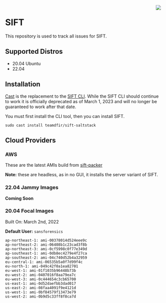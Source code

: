 <img align="right" src="https://images.contentstack.io/v3/assets/blt36c2e63521272fdc/blt3e371eacc79a3ca4/60a5393fe2db156d00f0b8ab/400x460_DFIR_SIFT.jpg" />

# SIFT

This repository is used to track all issues for SIFT.

## Supported Distros

* 20.04 Ubuntu
* 22.04

## Installation

[Cast](https://github.com/ekristen/cast) is the replacement to the [SIFT CLI](https://github.com/sans-dfir/sift-cli). While the SIFT CLI should continue to work it is officially deprecated as of March 1, 2023 and will no longer be guaranteed to work after that date.

You must first install the CLI tool, then you can install SIFT.

```console
sudo cast install teamdfir/sift-saltstack
```

## Cloud Providers

### AWS

These are the latest AMIs build from [sift-packer](https://github.com/sans-dfir/sift-packer)

**Note:** these are headless, as in no GUI, it installs the server variant of SIFT.

### 22.04 Jammy Images

**Coming Soon**

### 20.04 Focal Images

Built On: March 2nd, 2022

**Default User:** `sansforensics`

```
ap-northeast-1: ami-00378014d524eee9c
ap-northeast-2: ami-06408b1c23cad3f8b
ap-northeast-3: ami-0cf5998c0f77e349d
ap-southeast-1: ami-0db8ec4279e4f27ca
ap-southeast-2: ami-04c740d52b4a32959
eu-central-1: ami-06535b5a0f7d99f4c
eu-north-1: ami-049c42f0a1ea82701
eu-west-1: ami-01f1035b96448b73b
eu-west-2: ami-0407016f8aa79ea7c
eu-west-3: ami-0c444654c3cb65700
us-east-1: ami-0d52daefbb3dad017
us-east-2: ami-08faa4091f9e4121d
us-west-1: ami-0bf84579f13473e79
us-west-2: ami-0b9d5c33ff8f8ca7d
```

